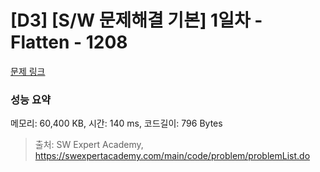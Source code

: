 # [D3] [S/W 문제해결 기본] 1일차 - Flatten - 1208 

[문제 링크](https://swexpertacademy.com/main/code/problem/problemDetail.do?contestProbId=AV139KOaABgCFAYh) 

### 성능 요약

메모리: 60,400 KB, 시간: 140 ms, 코드길이: 796 Bytes



> 출처: SW Expert Academy, https://swexpertacademy.com/main/code/problem/problemList.do